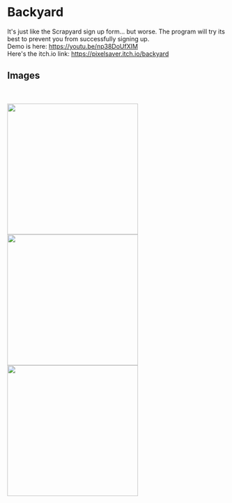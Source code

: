 # Backyard 
It's just like the Scrapyard sign up form... but worse. The program will try its best to prevent you from successfully signing up. <br>
Demo is here: https://youtu.be/np38DoUfXIM <br>
Here's the itch.io link: https://pixelsaver.itch.io/backyard <br>

## Images 
<br>
<br>
<img align="center" src="https://i.imgur.com/xcssD6W.png" data-canonical-src="https://i.imgur.com/xcssD6W.png" width="300" />
<br>
<img align="center" src="https://i.imgur.com/1zYChsx.png" data-canonical-src="https://i.imgur.com/1zYChsx.png" width="300" />
<br>
<img align="center" src="https://i.imgur.com/wXTcrKH.png" data-canonical-src="https://i.imgur.com/wXTcrKH.png" width="300" /> 

